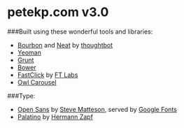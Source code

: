 # petekp.com v3.0
###Built using these wonderful tools and libraries:
- [Bourbon](https://github.com/thoughtbot/bourbon) and [Neat](https://github.com/thoughtbot/neat) by [thoughtbot](http://thoughtbot.com)
- [Yeoman](http://yeoman.io)
- [Grunt](http://gruntjs.com)
- [Bower](http://bower.io)
- [FastClick](https://github.com/ftlabs/fastclick) by [FT Labs](http://github.com/ftlabs)
- [Owl Carousel](https://github.com/OwlFonk/OwlCarousel)

###Type:
- [Open Sans](http://www.google.com/fonts/specimen/Open+Sans) by [Steve Matteson](http://www.myfonts.com/person/Steve_Matteson/), served by [Google Fonts](http://www.google.com/fonts)
- [Palatino](http://www.linotype.com/1317/Palatino-family.html) by [Hermann Zapf](http://www.hermannzapf.de/)


